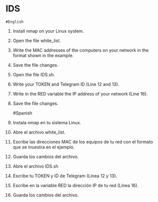 # IDS
    #English
1. Install nmap on your Linux system.
2. Open the file white_list.
3. Write the MAC addresses of the computers on your network in the format shown in the example.
4. Save the file changes.
4. Open the file IDS.sh.
5. Write your TOKEN and Telegram ID (Line 12 and 13).
6. Write in the RED variable the IP address of your network (Line 16).
7. Save the file changes.

    #Spanish
1. Instala nmap en tu sistema Linux.
2. Abre el archivo white_list.
3. Escribe las direcciones MAC de los equipos de tu red con el formato que se muestra en el ejemplo.
4. Guarda los cambios del archivo.
4. Abre el archivo IDS.sh
5. Escribe tu TOKEN y ID de Telegram (Línea 12 y 13).
6. Escribe en la variable RED la dirección IP de tu red (Línea 16).
7. Guarda los cambios del archivo.
